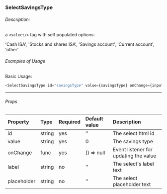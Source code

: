 ### SelectSavingsType

###### Description:
a `<select/>` tag with self populated options:

'Cash ISA',
'Stocks and shares ISA',
'Savings account',
'Current account',
'other'

###### Examples of Usage

Basic Usage:
```javascript
<SelectSavingsType id="savingsType" value={savingsType} onChange={inputChangeHandler}/>
```
----

###### Props

Property | Type | Required | Default value | Description
:--- | :--- | :--- | :--- | :---
id|string|yes|''|The select html id
value|string|yes|0|The savings type
onChange|func|yes|() => null|Event listener for updating the value
label|string|no|''|The select's label text
placeholder|string|no|''|The select placeholder text